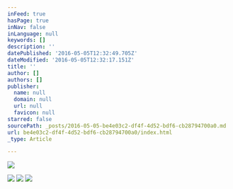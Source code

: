 ```yaml
---
inFeed: true
hasPage: true
inNav: false
inLanguage: null
keywords: []
description: ''
datePublished: '2016-05-05T12:32:49.705Z'
dateModified: '2016-05-05T12:32:17.151Z'
title: ''
author: []
authors: []
publisher:
  name: null
  domain: null
  url: null
  favicon: null
starred: false
sourcePath: _posts/2016-05-05-be4e03c2-df4f-4d52-bdf6-cb28794700a0.md
url: be4e03c2-df4f-4d52-bdf6-cb28794700a0/index.html
_type: Article

---
```

![](https://the-grid-user-content.s3-us-west-2.amazonaws.com/a9d96c4f-d202-4e9b-a01c-346cecf8a6bc.jpg)

  
![](https://the-grid-user-content.s3-us-west-2.amazonaws.com/3dc241b0-61ff-49fd-9ad5-e4c89d5fd002.jpg)
![](https://the-grid-user-content.s3-us-west-2.amazonaws.com/9fda3d8c-afdd-48fe-849e-4e2c7413925d.jpg)
![](https://the-grid-user-content.s3-us-west-2.amazonaws.com/69fdad36-a431-4fd1-93da-a43663e38d77.jpg)